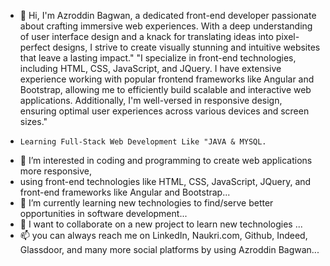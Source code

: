 - 👋 Hi, I'm Azroddin Bagwan, a dedicated front-end developer passionate about crafting immersive web experiences. With a deep understanding of user interface design and a knack for translating ideas into pixel-perfect designs, I strive to create visually stunning and intuitive websites that leave a lasting impact."
"I specialize in front-end technologies, including HTML, CSS, JavaScript, and  JQuery. I have extensive experience working with popular frontend frameworks like Angular and Bootstrap, allowing me to efficiently build scalable and interactive web applications. Additionally, I'm well-versed in responsive design, ensuring optimal user experiences across various devices and screen sizes."
-     Learning Full-Stack Web Development Like "JAVA & MYSQL.
- 👀 I’m interested in coding and programming to create web applications more responsive,
-  using front-end technologies like HTML, CSS, JavaScript, JQuery, and front-end frameworks like Angular and Bootstrap...
- 🌱 I’m currently learning new technologies to find/serve better opportunities in software development...
- 💞️ I want to collaborate on a new project to learn new technologies ...
- 📫 you can always reach me on LinkedIn, Naukri.com, Github, Indeed, Glassdoor, and many more social platforms by using Azroddin Bagwan...

<!---
ajroddinbagwan/ajroddinbagwan is a ✨ special ✨ repository because its `README.md` (this file) appears on your GitHub profile.
You can click the Preview link to take a look at your changes.
--->
